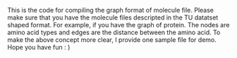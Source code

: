 This is the code for compiling the graph format of molecule file. 
Please make sure that you have the molecule files descripted in the TU datatset shaped format.
For example, if you have the graph of protein. The nodes are amino acid types and edges are the distance between the amino acid.
To make the above concept more clear, I provide one sample file for demo.
Hope you have fun : )
